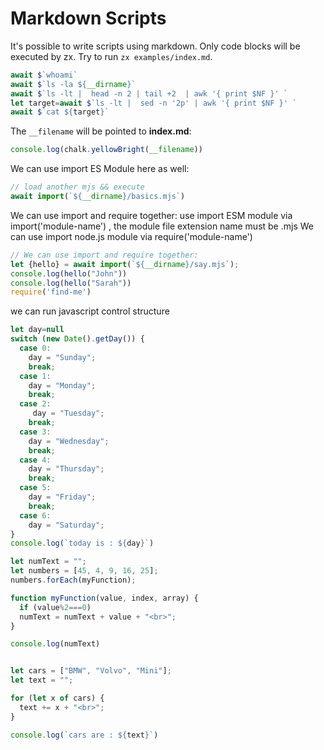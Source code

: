 # Markdown Scripts

It's possible to write scripts using markdown. Only code blocks will be executed
by zx. Try to run `zx examples/index.md`.


```js
await $`whoami`
await $`ls -la ${__dirname}`
await $`ls -lt |  head -n 2 | tail +2  | awk '{ print $NF }' `
let target=await $`ls -lt |  sed -n '2p' | awk '{ print $NF }' `
await $`cat ${target}`
```

The `__filename` will be pointed to **index.md**:

```js
console.log(chalk.yellowBright(__filename))
```

We can use import ES Module here as well:

```js
// load another mjs && execute
await import(`${__dirname}/basics.mjs`)
```
We can use import and require together:
  use import ESM  module via import('module-name') , the module file extension name must be .mjs
We can use import node.js  module via require('module-name')

```js
// We can use import and require together:
let {hello} = await import(`${__dirname}/say.mjs`);
console.log(hello("John"))
console.log(hello("Sarah"))
require('find-me')
```
we can run javascript control structure
```js
let day=null
switch (new Date().getDay()) {
  case 0:
    day = "Sunday";
    break;
  case 1:
    day = "Monday";
    break;
  case 2:
     day = "Tuesday";
    break;
  case 3:
    day = "Wednesday";
    break;
  case 4:
    day = "Thursday";
    break;
  case 5:
    day = "Friday";
    break;
  case 6:
    day = "Saturday";
}
console.log(`today is : ${day}`)

let numText = "";
let numbers = [45, 4, 9, 16, 25];
numbers.forEach(myFunction);

function myFunction(value, index, array) {
  if (value%2===0)
  numText = numText + value + "<br>";
}

console.log(numText)


let cars = ["BMW", "Volvo", "Mini"];
let text = "";

for (let x of cars) {
  text += x + "<br>";
}

console.log(`cars are : ${text}`)

```